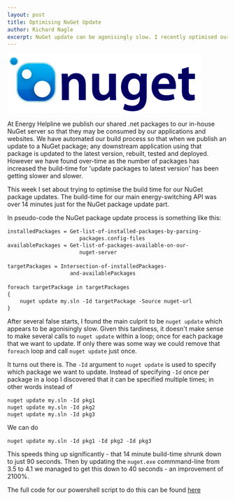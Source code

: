 ```yaml
---
layout: post
title: Optimising NuGet Update
author: Richard Nagle
excerpt: NuGet update can be agonisingly slow. I recently optimised our build process and found some ways to improve the speed.
---
```


![Nuget logo'](/images/nuget.png "Nuget logo")

At Energy Helpline we publish our shared .net packages to our in-house NuGet server so that they may be consumed by our applications and websites. We have automated our build process so that when we publish an update to a NuGet package; any downstream application using that package is updated to the latest version, rebuilt, tested and deployed. However we have found over-time as the number of packages has increased the build-time for 'update packages to latest version' has been getting slower and slower.

This week I set about trying to optimise the build time for our NuGet package updates. The build-time for our main energy-switching API was over 14 minutes just for the NuGet package update part.

In pseudo-code the NuGet package update process is something like this:

```
installedPackages = Get-list-of-installed-packages-by-parsing-
                       packages.config-files
availablePackages = Get-list-of-packages-available-on-our-
                       nuget-server

targetPackages = Intersection-of-installedPackages-
                    and-availablePackages

foreach targetPackage in targetPackages
{
    nuget update my.sln -Id targetPackage -Source nuget-url
}
```
After several false starts, I found the main culprit to be `nuget update` which appears to be agonisingly slow. Given this tardiness, it doesn't make sense to
make several calls to `nuget update` within a loop; once for each package that we want to update. If only there was some way we could remove that `foreach` loop and call `nuget update` just once.

It turns out there is. The `-Id` argument to `nuget update` is used to specify which package we want to update. Instead of specifying `-Id` once per package in a loop I discovered that it can be specified multiple times; in other words instead of

```
nuget update my.sln -Id pkg1
nuget update my.sln -Id pkg2
nuget update my.sln -Id pkg3
```

We can do

```
nuget update my.sln -Id pkg1 -Id pkg2 -Id pkg3
```

This speeds thing up significantly - that 14 minute build-time shrunk down to just 90 seconds. Then by updating the `nuget.exe` commmand-line from 3.5 to 4.1 we managed to get this down to 40 seconds - an improvement of 2100%.

The full code for our powershell script to do this can be found [here](https://gist.github.com/richardnagle/2ffa63c3a9a711aa97c929192d8cbcef)